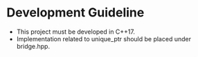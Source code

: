 # Development Guideline

- This project must be developed in C++17.
- Implementation related to unique_ptr should be placed under bridge.hpp.